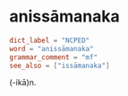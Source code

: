# anissāmanaka

``` toml
dict_label = "NCPED"
word = "anissāmanaka"
grammar_comment = "mf"
see_also = ["issāmanaka"]
```

(\-ikā)n.

